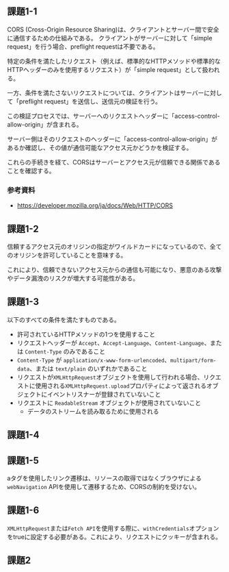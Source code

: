 ## 課題1-1
CORS (Cross-Origin Resource Sharing)は、クライアントとサーバー間で安全に通信するための仕組みである。
クライアントがサーバーに対して「simple request」を行う場合、preflight requestは不要である。

特定の条件を満たしたリクエスト（例えば、標準的なHTTPメソッドや標準的なHTTPヘッダーのみを使用するリクエスト）が「simple request」として扱われる。

一方、条件を満たさないリクエストについては、クライアントはサーバーに対して「preflight request」を送信し、送信元の検証を行う。

この検証プロセスでは、サーバーへのリクエストヘッダーに「access-control-allow-origin」が含まれる。

サーバー側はそのリクエストのヘッダーに「access-control-allow-origin」があるか確認し、その値が通信可能なアクセス元かどうかを検証する。

これらの手続きを経て、CORSはサーバーとアクセス元が信頼できる関係であることを確認する。

### 参考資料
- https://developer.mozilla.org/ja/docs/Web/HTTP/CORS

## 課題1-2
信頼するアクセス元のオリジンの指定がワイルドカードになっているので、全てのオリジンを許可していることを意味する。

これにより、信頼できないアクセス元からの通信も可能になり、悪意のある攻撃やデータ漏洩のリスクが増大する可能性がある。

## 課題1-3
以下のすべての条件を満たすものである。

- 許可されているHTTPメソッドの1つを使用すること
- リクエストヘッダーが `Accept`、`Accept-Language`、`Content-Language`、または `Content-Type` のみであること
- `Content-Type` が `application/x-www-form-urlencoded`、`multipart/form-data`、または `text/plain` のいずれかであること
- リクエストが`XMLHttpRequest`オブジェクトを使用して行われる場合、リクエストに使用される`XMLHttpRequest.upload`プロパティによって返されるオブジェクトにイベントリスナーが登録されていないこと
- リクエストに `ReadableStream` オブジェクトが使用されていないこと
    - データのストリームを読み取るために使用される

## 課題1-4

## 課題1-5
aタグを使用したリンク遷移は、リソースの取得ではなくブラウザによる`webNavigation` APIを使用して遷移するため、CORSの制約を受けない。

## 課題1-6
`XMLHttpRequest`または`Fetch API`を使用する際に、`withCredentials`オプションをtrueに設定する必要がある。これにより、リクエストにクッキーが含まれる。

## 課題2

